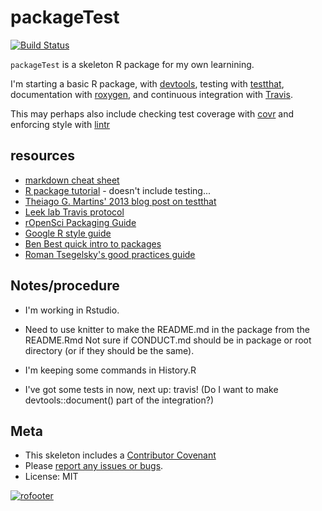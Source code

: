 
<!-- README.md is generated from README.Rmd. Please edit that file -->
packageTest
===========

[![Build Status](https://travis-ci.org/bheavner/packageTest.svg?branch=master)](https://travis-ci.org/bheavner/packageTest)

`packageTest` is a skeleton R package for my own learnining.

I'm starting a basic R package, with [devtools](https://cran.r-project.org/web/packages/devtools/index.html), testing with [testthat](https://cran.r-project.org/web/packages/testthat/index.html), documentation with [roxygen](https://cran.r-project.org/web/packages/roxygen2/index.html), and continuous integration with [Travis](https://travis-ci.org/).

This may perhaps also include checking test coverage with [covr](https://github.com/jimhester/covr/) and enforcing style with [lintr](https://github.com/jimhester/lintr)

resources
---------

-   [markdown cheat sheet](https://guides.github.com/pdfs/markdown-cheatsheet-online.pdf)
-   [R package tutorial](http://tinyheero.github.io/jekyll/update/2015/07/26/making-your-first-R-package.html) - doesn't include testing...
-   [Theiago G. Martins' 2013 blog post on testthat](https://tgmstat.wordpress.com/2013/06/26/devtools-and-testthat-r-packages/)
-   [Leek lab Travis protocol](http://jtleek.com/protocols/travis_bioc_devel/#)
-   [rOpenSci Packaging Guide](https://github.com/ropensci/packaging_guide)
-   [Google R style guide](https://google.github.io/styleguide/Rguide.xml)
-   [Ben Best quick intro to packages](https://ucsb-bren.github.io/env-info/wk07_package.html)
-   [Roman Tsegelsky's good practices guide](https://romantsegelskyi.github.io/blog/2015/11/16/good-practices-r-package/)

Notes/procedure
---------------

-   I'm working in Rstudio.
-   Need to use knitter to make the README.md in the package from the README.Rmd Not sure if CONDUCT.md should be in package or root directory (or if they should be the same).
-   I'm keeping some commands in History.R

-   I've got some tests in now, next up: travis! (Do I want to make devtools::document() part of the integration?)

Meta
----

-   This skeleton includes a [Contributor Covenant](https://github.com/bheavner/packageTest/blob/master/CONDUCT.md)
-   Please [report any issues or bugs](https://github.com/bheavner/packageTest/issues).
-   License: MIT

[![rofooter](http://ropensci.org/public_images/github_footer.png)](http://ropensci.org)
